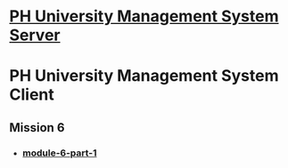 # [PH University Management System Server](https://github.com/sajid1545/PH-University-management-system)

# PH University Management System Client

## Mission 6

- ### [module-6-part-1](https://github.com/sajid1545/ph-University-management-client)
